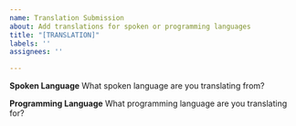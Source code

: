 ```yaml
---
name: Translation Submission
about: Add translations for spoken or programming languages
title: "[TRANSLATION]"
labels: ''
assignees: ''

---
```


**Spoken Language**
What spoken language are you translating from?

**Programming Language**
What programming language are you translating for?
